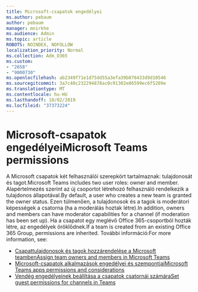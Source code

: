 ```yaml
---
title: Microsoft-csapatok engedélyei
ms.author: pebaum
author: pebaum
manager: mnirkhe
ms.audience: Admin
ms.topic: article
ROBOTS: NOINDEX, NOFOLLOW
localization_priority: Normal
ms.collection: Adm_O365
ms.custom:
- "2658"
- "9000730"
ms.openlocfilehash: ab2349f71e1d75dd55a3efa39b076433d9d10546
ms.sourcegitcommit: 3a7c40c232294878ac0c91302e86599ec6f5209e
ms.translationtype: MT
ms.contentlocale: hu-HU
ms.lasthandoff: 10/02/2019
ms.locfileid: "37373224"
---
```

# <a name="microsoft-teams-permissions"></a><span data-ttu-id="35613-102">Microsoft-csapatok engedélyei</span><span class="sxs-lookup"><span data-stu-id="35613-102">Microsoft Teams permissions</span></span>

<span data-ttu-id="35613-103">A Microsoft csapatok két felhasználói szerepkört tartalmaznak: tulajdonosát és tagot.</span><span class="sxs-lookup"><span data-stu-id="35613-103">Microsoft Teams includes two user roles: owner and member.</span></span> <span data-ttu-id="35613-104">Alapértelmezés szerint az új csoportot létrehozó felhasználó rendelkezik a tulajdonos állapotával.</span><span class="sxs-lookup"><span data-stu-id="35613-104">By default, a user who creates a new team is granted the owner status.</span></span> <span data-ttu-id="35613-105">Ezen túlmenően, a tulajdonosok és a tagok is moderátori képességek a csatorna (ha a moderálás hoztak létre).</span><span class="sxs-lookup"><span data-stu-id="35613-105">In addition, owners and members can have moderator capabilities for a channel (if moderation has been set up).</span></span> <span data-ttu-id="35613-106">Ha a csapatot egy meglévő Office 365-csoportból hozták létre, az engedélyek öröklődnek.</span><span class="sxs-lookup"><span data-stu-id="35613-106">If a team is created from an existing Office 365 Group, permissions are inherited.</span></span> <span data-ttu-id="35613-107">További információ:</span><span class="sxs-lookup"><span data-stu-id="35613-107">For more information, see:</span></span>

- [<span data-ttu-id="35613-108">Csapattulajdonosok és tagok hozzárendelése a Microsoft teamben</span><span class="sxs-lookup"><span data-stu-id="35613-108">Assign team owners and members in Microsoft Teams</span></span>](https://docs.microsoft.com/microsoftteams/assign-roles-permissions)
- [<span data-ttu-id="35613-109">Microsoft-csapatok alkalmazások engedélyei és szempontjai</span><span class="sxs-lookup"><span data-stu-id="35613-109">Microsoft Teams apps permissions and considerations</span></span>](https://docs.microsoft.com/microsoftteams/app-permissions)
- [<span data-ttu-id="35613-110">Vendég engedélyeinek beállítása a csapatok csatornái számára</span><span class="sxs-lookup"><span data-stu-id="35613-110">Set guest permissions for channels in Teams</span></span>](https://support.office.com/article/4756c468-2746-4bfd-a582-736d55fcc169)